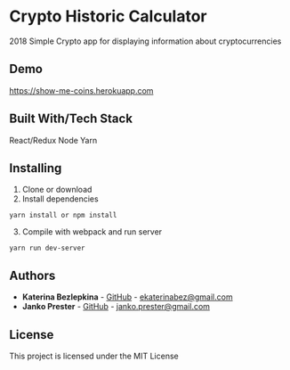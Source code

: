 # Crypto Historic Calculator
2018 Simple Crypto app for displaying information about cryptocurrencies

## Demo

https://show-me-coins.herokuapp.com

## Built With/Tech Stack
React/Redux
Node
Yarn

## Installing
1. Clone or download
2. Install dependencies 
```
yarn install or npm install
```
3. Compile with webpack and run server
```
yarn run dev-server
```

## Authors
* **Katerina Bezlepkina** - [GitHub](https://github.com/Arkeetina) - ekaterinabez@gmail.com
* **Janko Prester** - [GitHub](https://github.com/jprester) - janko.prester@gmail.com

## License
This project is licensed under the MIT License

